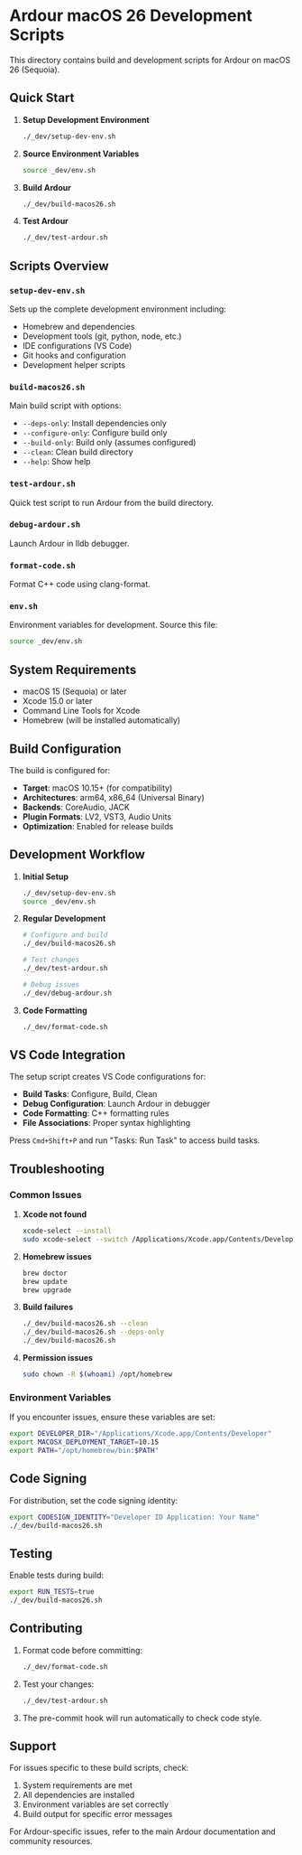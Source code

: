 
# Ardour macOS 26 Development Scripts

This directory contains build and development scripts for Ardour on macOS 26 (Sequoia).

## Quick Start

1. **Setup Development Environment**
   ```bash
   ./_dev/setup-dev-env.sh
   ```

2. **Source Environment Variables**
   ```bash
   source _dev/env.sh
   ```

3. **Build Ardour**
   ```bash
   ./_dev/build-macos26.sh
   ```

4. **Test Ardour**
   ```bash
   ./_dev/test-ardour.sh
   ```

## Scripts Overview

### `setup-dev-env.sh`
Sets up the complete development environment including:
- Homebrew and dependencies
- Development tools (git, python, node, etc.)
- IDE configurations (VS Code)
- Git hooks and configuration
- Development helper scripts

### `build-macos26.sh`
Main build script with options:
- `--deps-only`: Install dependencies only
- `--configure-only`: Configure build only
- `--build-only`: Build only (assumes configured)
- `--clean`: Clean build directory
- `--help`: Show help

### `test-ardour.sh`
Quick test script to run Ardour from the build directory.

### `debug-ardour.sh`
Launch Ardour in lldb debugger.

### `format-code.sh`
Format C++ code using clang-format.

### `env.sh`
Environment variables for development. Source this file:
```bash
source _dev/env.sh
```

## System Requirements

- macOS 15 (Sequoia) or later
- Xcode 15.0 or later
- Command Line Tools for Xcode
- Homebrew (will be installed automatically)

## Build Configuration

The build is configured for:
- **Target**: macOS 10.15+ (for compatibility)
- **Architectures**: arm64, x86_64 (Universal Binary)
- **Backends**: CoreAudio, JACK
- **Plugin Formats**: LV2, VST3, Audio Units
- **Optimization**: Enabled for release builds

## Development Workflow

1. **Initial Setup**
   ```bash
   ./_dev/setup-dev-env.sh
   source _dev/env.sh
   ```

2. **Regular Development**
   ```bash
   # Configure and build
   ./_dev/build-macos26.sh
   
   # Test changes
   ./_dev/test-ardour.sh
   
   # Debug issues
   ./_dev/debug-ardour.sh
   ```

3. **Code Formatting**
   ```bash
   ./_dev/format-code.sh
   ```

## VS Code Integration

The setup script creates VS Code configurations for:
- **Build Tasks**: Configure, Build, Clean
- **Debug Configuration**: Launch Ardour in debugger
- **Code Formatting**: C++ formatting rules
- **File Associations**: Proper syntax highlighting

Press `Cmd+Shift+P` and run "Tasks: Run Task" to access build tasks.

## Troubleshooting

### Common Issues

1. **Xcode not found**
   ```bash
   xcode-select --install
   sudo xcode-select --switch /Applications/Xcode.app/Contents/Developer
   ```

2. **Homebrew issues**
   ```bash
   brew doctor
   brew update
   brew upgrade
   ```

3. **Build failures**
   ```bash
   ./_dev/build-macos26.sh --clean
   ./_dev/build-macos26.sh --deps-only
   ./_dev/build-macos26.sh
   ```

4. **Permission issues**
   ```bash
   sudo chown -R $(whoami) /opt/homebrew
   ```

### Environment Variables

If you encounter issues, ensure these variables are set:
```bash
export DEVELOPER_DIR="/Applications/Xcode.app/Contents/Developer"
export MACOSX_DEPLOYMENT_TARGET=10.15
export PATH="/opt/homebrew/bin:$PATH"
```

## Code Signing

For distribution, set the code signing identity:
```bash
export CODESIGN_IDENTITY="Developer ID Application: Your Name"
./_dev/build-macos26.sh
```

## Testing

Enable tests during build:
```bash
export RUN_TESTS=true
./_dev/build-macos26.sh
```

## Contributing

1. Format code before committing:
   ```bash
   ./_dev/format-code.sh
   ```

2. Test your changes:
   ```bash
   ./_dev/test-ardour.sh
   ```

3. The pre-commit hook will run automatically to check code style.

## Support

For issues specific to these build scripts, check:
1. System requirements are met
2. All dependencies are installed
3. Environment variables are set correctly
4. Build output for specific error messages

For Ardour-specific issues, refer to the main Ardour documentation and community resources.
